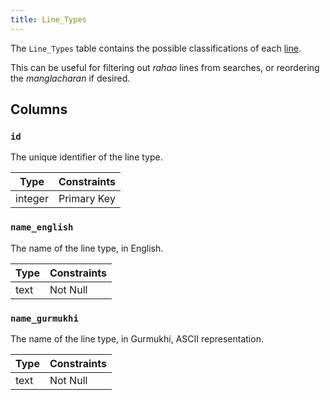 ```yaml
---
title: Line_Types
---
```


The `Line_Types` table contains the possible classifications of each [line](lines).

This can be useful for filtering out _rahao_ lines from searches, or reordering the _manglacharan_ if desired.

## Columns

### `id`

The unique identifier of the line type.

| Type    | Constraints |
| ------- | ----------- |
| integer | Primary Key |

### `name_english`

The name of the line type, in English.

| Type | Constraints |
| ---- | ----------- |
| text | Not Null    |

### `name_gurmukhi`

The name of the line type, in Gurmukhi, ASCII representation.

| Type | Constraints |
| ---- | ----------- |
| text | Not Null    |
